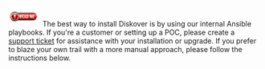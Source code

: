 <img src="images/read_me.jpg" width="60">&nbsp;&nbsp;The best way to install Diskover is by using our internal Ansible playbooks. If you're a customer or setting up a POC, please create a [support ticket](https://support.diskoverdata.com/) for assistance with your installation or upgrade. If you prefer to blaze your own trail with a more manual approach, please follow the instructions below.
